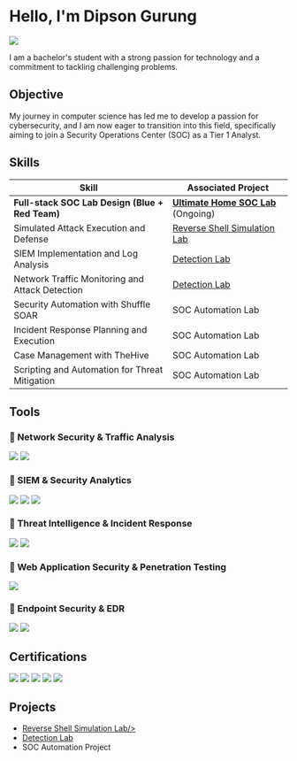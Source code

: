 # Hello, I'm Dipson Gurung

<a href="https://www.linkedin.com/in/dipson-gurung/" target="_blank">
  <img src="https://img.shields.io/badge/-LinkedIn-0072b1?&style=for-the-badge&logo=linkedin&logoColor=white" />
</a>

I am a bachelor's student with a strong passion for technology and a commitment to tackling challenging problems.


## Objective
My journey in computer science has led me to develop a passion for cybersecurity, and I am now eager to transition into this field, specifically aiming to join a Security Operations Center (SOC) as a Tier 1 Analyst.

## Skills

| Skill                                          | Associated Project         |
|------------------------------------------------|----------------------------|
| **Full-stack SOC Lab Design (Blue + Red Team)** | **[Ultimate Home SOC Lab](https://github.com/DipsonGurung/Ultimate-SOC-Home-Lab)** (Ongoing) |
|Simulated Attack Execution and Defense          | [Reverse Shell Simulation Lab](https://github.com/DipsonGurung/Ethical-Hacking-and-Reverse-Shell-Analysis) |
| SIEM Implementation and Log Analysis           | [Detection Lab](https://github.com/DipsonGurung/Detection-Lab/tree/main) |
| Network Traffic Monitoring and Attack Detection | [Detection Lab](https://github.com/DipsonGurung/Detection-Lab/tree/main) |
| Security Automation with Shuffle SOAR          | SOC Automation Lab         |
| Incident Response Planning and Execution       | SOC Automation Lab         |
| Case Management with TheHive                   | SOC Automation Lab         |
| Scripting and Automation for Threat Mitigation | SOC Automation Lab         |



## Tools  

### 🔹 Network Security & Traffic Analysis  
<div>  
    <img src="https://img.shields.io/badge/-Wireshark-1679A7?&style=for-the-badge&logo=Wireshark&logoColor=white" />   
    <img src="https://img.shields.io/badge/-Nmap-009639?&style=for-the-badge&logo=Nmap&logoColor=white" />  
</div>  

### 🔹 SIEM & Security Analytics  
<div>  
    <img src="https://img.shields.io/badge/-Microsoft_Sentinel-0078D4?&style=for-the-badge&logo=Microsoft&logoColor=white" />  
    <img src="https://img.shields.io/badge/-Splunk-000000?&style=for-the-badge&logo=Splunk&logoColor=white" />  
    <img src="https://img.shields.io/badge/-Wazuh-5C2D91?&style=for-the-badge&logo=Wazuh&logoColor=white" />  
</div>  

### 🔹 Threat Intelligence & Incident Response  
<div>  
    <img src="https://img.shields.io/badge/-TheHive-FECC00?&style=for-the-badge&logo=TheHive&logoColor=black" />  
    <img src="https://img.shields.io/badge/-Shuffle-6A1B9A?&style=for-the-badge&logo=Shuffle&logoColor=white" />  
</div>  

### 🔹 Web Application Security & Penetration Testing  
<div>  
    <img src="https://img.shields.io/badge/-Burp_Suite-FF6F00?&style=for-the-badge&logo=BurpSuite&logoColor=white" />  
</div>  

### 🔹 Endpoint Security & EDR  
<div>  
    <img src="https://img.shields.io/badge/-Microsoft_Defender_for_Endpoint-00A4EF?&style=for-the-badge&logo=Microsoft&logoColor=white" />  
    <img src="https://img.shields.io/badge/-Velociraptor-4B275F?&style=for-the-badge&logo=Velociraptor&logoColor=white" />  
</div>  


## Certifications
<div>
<img src="https://img.shields.io/badge/-Security%2B-FF0000?&style=for-the-badge&logo=CompTIA&logoColor=white" />
<img src="https://img.shields.io/badge/-Network%2B-007ACC?&style=for-the-badge&logo=CompTIA&logoColor=white" />
<img src="https://img.shields.io/badge/-A%2B-4D4D4D?&style=for-the-badge&logo=CompTIA&logoColor=white" />
<img src="https://img.shields.io/badge/-CDSA-006400?&style=for-the-badge&logoColor=white" />
<img src="https://img.shields.io/badge/-CCD-000080?&style=for-the-badge&logoColor=white" />
</div>

## Projects
- <a href="https://github.com/DipsonGurung/Ethical-Hacking-and-Reverse-Shell-Analysis">Reverse Shell Simulation Lab/>
- <a href="https://github.com/DipsonGurung/Detection-Lab/tree/main">Detection Lab</a>
- SOC Automation Project

